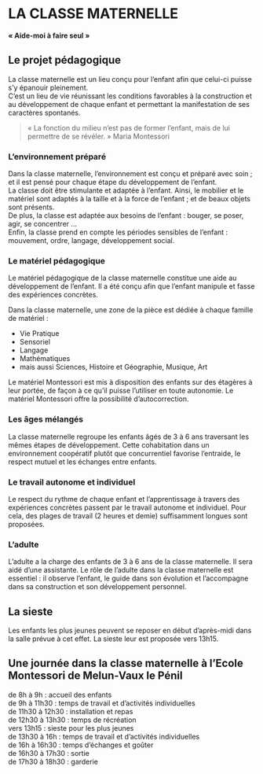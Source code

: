 
# LA CLASSE MATERNELLE

**« Aide-moi à faire seul »**


## Le projet pédagogique


La classe maternelle est un lieu conçu pour l’enfant afin que celui-ci puisse s’y épanouir pleinement.  
C’est un lieu de vie réunissant les conditions favorables à la construction et au développement de chaque enfant et permettant la manifestation de ses caractères spontanés.


> « La fonction du milieu n’est pas de former l’enfant, mais de lui permettre de se révéler. »
> Maria Montessori

### L’environnement préparé


Dans la classe maternelle, l’environnement est conçu et préparé avec soin ; et il est pensé pour chaque étape du développement de l’enfant.  
La classe doit être stimulante et adaptée à l’enfant.  Ainsi,  le mobilier et le matériel sont adaptés à la taille et à la force de l’enfant ; et de beaux objets sont présents.   
De plus, la classe est adaptée aux besoins de l’enfant : bouger, se poser, agir, se concentrer …  
Enfin, la classe prend en compte les périodes sensibles de l’enfant : mouvement, ordre, langage, développement social.  


### Le matériel pédagogique


Le matériel pédagogique de la classe maternelle constitue une aide au développement de l’enfant. Il a été conçu afin que l’enfant manipule et fasse des expériences concrètes.  


Dans la classe maternelle, une zone de la pièce est dédiée à chaque famille de matériel :
-	Vie Pratique
-	Sensoriel
-	Langage
-	Mathématiques
-	mais aussi Sciences, Histoire et Géographie, Musique, Art  

Le matériel Montessori est mis à disposition des enfants sur des étagères à leur portée, de façon à ce qu’il puisse l’utiliser en toute autonomie. Le matériel Montessori offre la possibilité d’autocorrection. 


### Les âges mélangés


La classe maternelle regroupe les enfants âgés de 3 à 6 ans traversant les mêmes étapes de développement. Cette cohabitation dans un environnement coopératif plutôt que concurrentiel favorise l’entraide, le respect mutuel et les échanges entre enfants.  


### Le travail autonome et individuel 


Le respect du rythme de chaque enfant et l’apprentissage à travers des expériences concrètes passent par le travail autonome et individuel. Pour cela, des plages de travail (2 heures et demie) suffisamment longues sont proposées.  


### L’adulte


L’adulte a la charge des enfants de 3 à 6 ans de la classe maternelle. Il sera aidé d’une assistante. Le rôle de l’adulte dans la classe maternelle est essentiel : il observe l’enfant, le guide dans son évolution et l’accompagne dans sa construction et son développement personnel.


## La sieste


Les enfants les plus jeunes peuvent se reposer en début d’après-midi dans la salle prévue à cet effet. La sieste leur est proposée vers 13h15.


## Une journée dans la classe maternelle à l’Ecole Montessori de Melun-Vaux le Pénil 


de 8h à 9h : accueil des enfants  
de 9h à 11h30 : temps de travail et d’activités individuelles  
de 11h30 à 12h30 : installation et repas  
de 12h30 à 13h30 : temps de récréation  
vers 13h15 : sieste pour les plus jeunes  
de 13h30 à 16h : temps de travail et d’activités individuelles  
de 16h à 16h30 : temps d’échanges et goûter  
de 16h30 à 17h30 : sortie  
de 17h30 à 18h30 : garderie  








